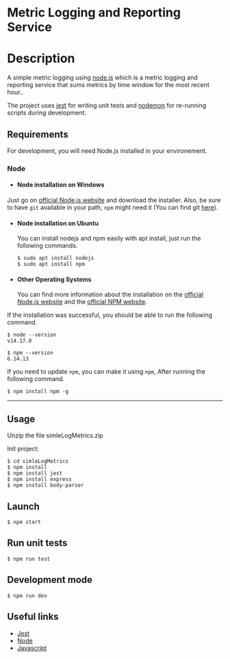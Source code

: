 # Metric Logging and Reporting Service

# Description

A simple metric logging using [node.js](https://nodejs.org/en/) which is a metric logging and reporting service that sums metrics by time window for the most recent hour.. <br>

The project uses [jest](https://jestjs.io/en/) for writing unit tests and [nodemon](https://www.npmjs.com/package/nodemon) for re-running scripts during development.

## Requirements

For development, you will need Node.js installed in your environement.

### Node

- #### Node installation on Windows

Just go on [official Node.js website](https://nodejs.org/) and download the installer.
Also, be sure to have `git` available in your path, `npm` might need it (You can find git [here](https://git-scm.com/)).

- #### Node installation on Ubuntu

  You can install nodejs and npm easily with apt install, just run the following commands.

      $ sudo apt install nodejs
      $ sudo apt install npm

- #### Other Operating Systems
  You can find more information about the installation on the [official Node.js website](https://nodejs.org/) and the [official NPM website](https://npmjs.org/).

If the installation was successful, you should be able to run the following command.

    $ node --version
    v14.17.0

    $ npm --version
    6.14.13

If you need to update `npm`, you can make it using `npm`, After running the following command.

    $ npm install npm -g

---

## Usage

Unzip the file simleLogMetrics.zip

Init project:

```
$ cd simleLogMetrics
$ npm install
$ npm install jest
$ npm install express
$ npm install body-parser

```

## Launch

```
$ npm start
```

## Run unit tests

```
$ npm run test
```

## Development mode

```
$ npm run dev
```

## Useful links

- [Jest](https://github.com/facebook/jest)
- [Node](https://nodejs.org/docs/latest-v13.x/api/)
- [Javascript](https://developer.mozilla.org/en-US/docs/Web/JavaScript/Guide)
